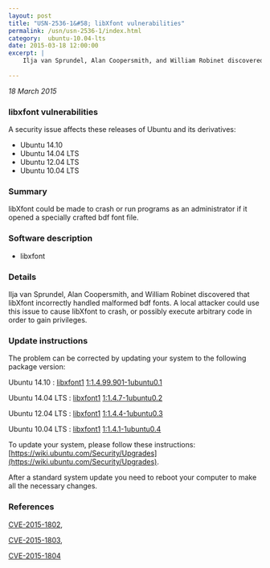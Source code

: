 ```yaml
---
layout: post
title: "USN-2536-1&#58; libXfont vulnerabilities"
permalink: /usn/usn-2536-1/index.html
category:  ubuntu-10.04-lts
date: 2015-03-18 12:00:00
excerpt: |
    Ilja van Sprundel, Alan Coopersmith, and William Robinet discovered that libXfont incorrectly handled malformed bdf fonts. A local attacker could use this issue to cause libXfont to crash, or possibly execute arbitrary code in order to gain privileges. 
    
--- 
```

 
 

*18 March 2015*

### libxfont vulnerabilities

A security issue affects these releases of Ubuntu and its derivatives:

* Ubuntu 14.10
* Ubuntu 14.04 LTS
* Ubuntu 12.04 LTS
* Ubuntu 10.04 LTS

### Summary

libXfont could be made to crash or run programs as an administrator if it opened a specially crafted bdf font file.

### Software description

* libxfont 

### Details

Ilja van Sprundel, Alan Coopersmith, and William Robinet discovered that libXfont incorrectly handled malformed bdf fonts. A local attacker could use this issue to cause libXfont to crash, or possibly execute arbitrary code in order to gain privileges. 

### Update instructions

The problem can be corrected by updating your system to the following package version:

Ubuntu 14.10
 : [libxfont1](https://launchpad.net/ubuntu/+source/libxfont) <span> [1:1.4.99.901-1ubuntu0.1](https://launchpad.net/ubuntu/+source/libxfont/1:1.4.99.901-1ubuntu0.1) </span> 

Ubuntu 14.04 LTS
 : [libxfont1](https://launchpad.net/ubuntu/+source/libxfont) <span> [1:1.4.7-1ubuntu0.2](https://launchpad.net/ubuntu/+source/libxfont/1:1.4.7-1ubuntu0.2) </span> 

Ubuntu 12.04 LTS
 : [libxfont1](https://launchpad.net/ubuntu/+source/libxfont) <span> [1:1.4.4-1ubuntu0.3](https://launchpad.net/ubuntu/+source/libxfont/1:1.4.4-1ubuntu0.3) </span> 

Ubuntu 10.04 LTS
 : [libxfont1](https://launchpad.net/ubuntu/+source/libxfont) <span> [1:1.4.1-1ubuntu0.4](https://launchpad.net/ubuntu/+source/libxfont/1:1.4.1-1ubuntu0.4) </span> 

To update your system, please follow these instructions: [https://wiki.ubuntu.com/Security/Upgrades](https://wiki.ubuntu.com/Security/Upgrades).

After a standard system update you need to reboot your computer to make all the necessary changes. 

### References

 
 [CVE-2015-1802](http://people.ubuntu.com/~ubuntu-security/cve/CVE-2015-1802), 

 [CVE-2015-1803](http://people.ubuntu.com/~ubuntu-security/cve/CVE-2015-1803), 

 [CVE-2015-1804](http://people.ubuntu.com/~ubuntu-security/cve/CVE-2015-1804)
 

